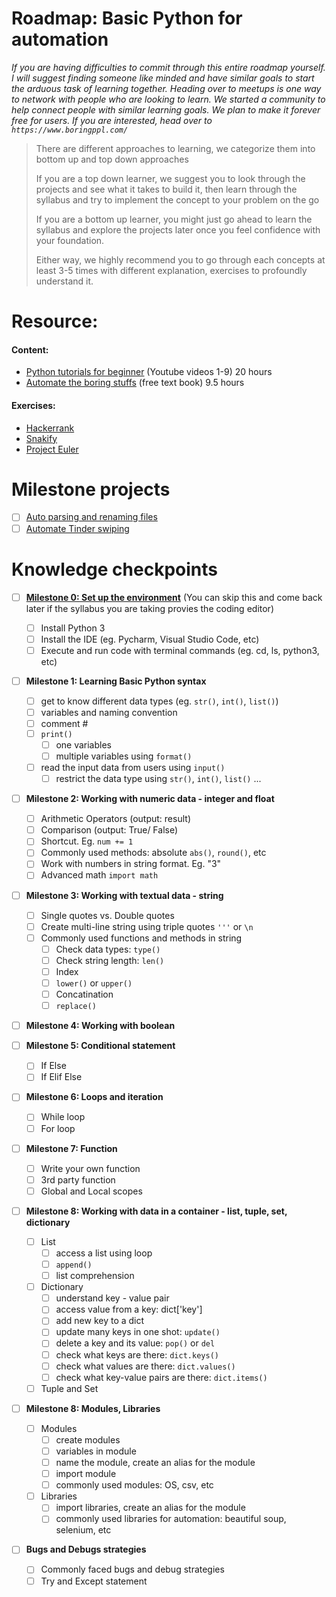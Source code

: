 # Roadmap: Basic Python for automation

*If you are having difficulties to commit through this entire roadmap yourself. I will suggest finding someone like minded and have similar goals to start the arduous task of learning together. Heading over to meetups is one way to network with people who are looking to learn. We started a community to help connect people with similar learning goals. We plan to make it forever free for users. If you are interested, head over to `https://www.boringppl.com/`*

> There are different approaches to learning, we categorize them into bottom up and top down approaches
> 
> If you are a top down learner, we suggest you to look through the projects and see what it takes to build it, then learn through the syllabus and try to implement the concept to your problem on the go
> 
> If you are a bottom up learner, you might just go ahead to learn the syllabus and explore the projects later once you feel confidence with your foundation.
> 
> Either way, we highly recommend you to go through each concepts at least 3-5 times with different explanation, exercises to profoundly understand it.

# Resource:
#### Content:
- [Python tutorials for beginner](https://www.youtube.com/watch?v=YYXdXT2l-Gg&list=PL-osiE80TeTt2d9bfVyTiXJA-UTHn6WwU) (Youtube videos 1-9) 20 hours
- [Automate the boring stuffs](http://automatetheboringstuff.com/) (free text book) 9.5 hours

#### Exercises:
- [Hackerrank](https://www.hackerrank.com/domains/python?filters%5Bstatus%5D%5B%5D=unsolved&badge_type=python)
- [Snakify](https://snakify.org/en/lessons/print_input_numbers/)
- [Project Euler](https://projecteuler.net/archives)


# Milestone projects
- [ ] [Auto parsing and renaming files](https://www.youtube.com/watch?v=ve2pmm5JqmI&t=353s)
- [ ] [Automate Tinder swiping](https://www.youtube.com/watch?v=lvFAuUcowT4&t=2s)

# Knowledge checkpoints

- [ ] [**Milestone 0: Set up the environment**](https://www.youtube.com/watch?v=YYXdXT2l-Gg&list=PL-osiE80TeTt2d9bfVyTiXJA-UTHn6WwU&index=1) (You can skip this and come back later if the syllabus you are taking provies the coding editor)
    - [ ] Install Python 3
    - [ ] Install the IDE (eg. Pycharm, Visual Studio Code, etc) 
    - [ ] Execute and run code with terminal commands (eg. cd, ls, python3, etc)

- [ ] **Milestone 1: Learning Basic Python syntax**

    - [ ] get to know different data types (eg. `str()`, `int()`, `list()`)
    - [ ] variables and naming convention
    - [ ] comment # 
    - [ ] `print()` 
        - [ ] one variables
        - [ ] multiple variables using `format()`
    - [ ] read the input data from users using `input()`
        - [ ] restrict the data type using `str()`, `int()`, `list()` ...

- [ ] **Milestone 2: Working with numeric data - integer and float**
    - [ ] Arithmetic Operators (output: result)
    - [ ] Comparison (output: True/ False)
    - [ ] Shortcut. Eg. `num += 1` 
    - [ ] Commonly used methods: absolute `abs()`, `round()`, etc
    - [ ] Work with numbers in string format. Eg. "3"
    - [ ] Advanced math `import math`
- [ ] **Milestone 3: Working with textual data - string**
    - [ ] Single quotes vs. Double quotes
    - [ ] Create multi-line string using triple quotes `'''` or `\n`
    - [ ] Commonly used functions and methods in string
        - [ ] Check data types: `type()`
        - [ ] Check string length: `len()`
        - [ ] Index
        - [ ] `lower()` or `upper()` 
        - [ ] Concatination 
        - [ ] `replace()`
- [ ] **Milestone 4: Working with boolean**
- [ ] **Milestone 5: Conditional statement**
    - [ ] If Else
    - [ ] If Elif Else
- [ ] **Milestone 6: Loops and iteration**
    - [ ] While loop
    - [ ] For loop
- [ ] **Milestone 7: Function**
    - [ ] Write your own function
    - [ ] 3rd party function
    - [ ] Global and Local scopes

- [ ] **Milestone 8: Working with data in a container - list, tuple, set, dictionary**
    - [ ] List
        - [ ] access a list using loop
        - [ ] `append()`
        - [ ] list comprehension
    - [ ] Dictionary
        - [ ] understand key - value pair
        - [ ] access value from a key: dict['key']
        - [ ] add new key to a dict
        - [ ] update many keys in one shot: `update()`
        - [ ] delete a key and its value: `pop()` or `del`
        - [ ] check what keys are there: `dict.keys()`
        - [ ] check what values are there: `dict.values()`
        - [ ] check what key-value pairs are there: `dict.items()`
    - [ ] Tuple and Set

- [ ] **Milestone 8: Modules, Libraries**
    - [ ] Modules
        - [ ] create modules
        - [ ] variables in module
        - [ ] name the module, create an alias for the module
        - [ ] import module
        - [ ] commonly used modules: OS, csv, etc
    - [ ] Libraries
        - [ ] import libraries, create an alias for the module
        - [ ] commonly used libraries for automation: beautiful soup, selenium, etc

- [ ] **Bugs and Debugs strategies**
    - [ ] Commonly faced bugs and debug strategies 
    - [ ] Try and Except statement

